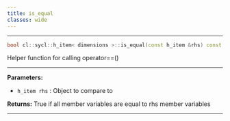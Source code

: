 ```yaml
---
title: is_equal
classes: wide
---
```



---

```cpp
bool cl::sycl::h_item< dimensions >::is_equal(const h_item &rhs) const
```


Helper function for calling operator==()


---
**Parameters:**

 - `h_item rhs`
: Object to compare to 

**Returns:** True if all member variables are equal to rhs member variables 

---

